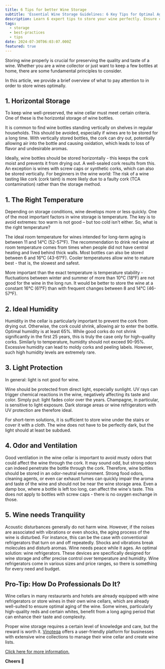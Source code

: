 ```yaml
---
title: 6 Tips for better Wine Storage
subtitle: 'Essential Wine Storage Guidelines: 6 Key Tips for Optimal Aging'
description: Learn 6 expert tips to store your wine perfectly. Ensure optimal aging, flavor, and quality whether you're a wine collector, professional, or enthusiast.
tags:
  - storage
  - best-practices
  - tips
date: 2024-07-30T06:03:07.000Z
featured: true
---
```


Storing wine properly is crucial for preserving the quality and taste of a wine. Whether you are a wine collector or just want to keep a few bottles at home, there are some fundamental principles to consider.

In this article, we provide a brief overview of what to pay attention to in order to store wines optimally.

## 1. Horizontal Storage

To keep wine well-preserved, the wine cellar must meet certain criteria. One of these is the horizontal storage of wine bottles.

It is common to find wine bottles standing vertically on shelves in regular households. This should be avoided, especially if wines are to be stored for a long time. With vertically stored bottles, the cork can dry out, potentially allowing air into the bottle and causing oxidation, which leads to loss of flavor and undesirable aromas.

Ideally, wine bottles should be stored horizontally - this keeps the cork moist and prevents it from drying out. A well-sealed cork results from this. An exception is wines with screw caps or synthetic corks, which can also be stored vertically. For beginners in the wine world: The risk of a wine tasting like cork (cork taint) is more likely due to a faulty cork (TCA contamination) rather than the storage method.

## 1. The Right Temperature

Depending on storage conditions, wine develops more or less quickly. One of the most important factors in wine storage is temperature. The key is to avoid extremes: too warm is not good – but too cold isn't either. So, what is the right temperature?

The ideal room temperature for wines intended for long-term aging is between 11 and 14°C (52-57°F). The recommendation to drink red wine at room temperature comes from times when people did not have central heating and lived behind thick walls. Most bottles can also be stored between 6 and 16°C (43-61°F). Cooler temperatures allow wine to mature best - that is, the slowest and safest.

More important than the exact temperature is temperature stability - fluctuations between winter and summer of more than 10°C (18°F) are not good for the wine in the long run. It would be better to store the wine at a constant 16°C (61°F) than with frequent changes between 8 and 14°C (46-57°F).

## 2. Ideal Humidity

Humidity in the cellar is particularly important to prevent the cork from drying out. Otherwise, the cork could shrink, allowing air to enter the bottle. Optimal humidity is at least 65%. While good corks do not shrink significantly in the first 25 years, this is truly the case only for high-quality corks.
Similarly to temperature, humidity should not exceed 90-95%. Excessive humidity can lead to moldy corks and peeling labels. However, such high humidity levels are extremely rare.

## 3. Light Protection

In general: light is not good for wine.

Wine should be protected from direct light, especially sunlight. UV rays can trigger chemical reactions in the wine, negatively affecting its taste and color. Simply put: light fades color over the years. Champagne, in particular, is sensitive to light exposure. Dark storage areas or wine refrigerators with UV protection are therefore ideal.

For short-term solutions, it is sufficient to store wine under the stairs or cover it with a cloth. The wine does not have to be perfectly dark, but the light should at least be subdued.

## 4. Odor and Ventilation

Good ventilation in the wine cellar is important to avoid musty odors that could affect the wine through the cork. It may sound odd, but strong odors can indeed penetrate the bottle through the cork. Therefore, wine bottles should be stored in an odor-neutral environment. Strong food odors, cleaning agents, or even car exhaust fumes can quickly impair the aroma and taste of the wine and should not be near the wine storage area. Even a damp box, where a bottle is left too long, can affect the wine's taste.
This does not apply to bottles with screw caps - there is no oxygen exchange in those.

## 5. Wine needs Tranquility

Acoustic disturbances generally do not harm wine. However, if the noises are associated with vibrations or even shocks, the aging process of the wine is disturbed. For instance, this can be the case with conventional refrigerators that turn on and off repeatedly. Shocks and vibrations break molecules and disturb aromas. Wine needs peace while it ages. An optimal solution: wine refrigerators. These devices are specifically designed for wine storage and offer precise control over temperature and humidity. Wine refrigerators come in various sizes and price ranges, so there is something for every need and budget.

## Pro-Tip: How Do Professionals Do It?

Wine cellars in many restaurants and hotels are already equipped with wine refrigerators or store wines in their own wine cellars, which are already well-suited to ensure optimal aging of the wine. Some wines, particularly high-quality reds and certain whites, benefit from a long aging period that can enhance their taste and complexity.

Proper wine storage requires a certain level of knowledge and care, but the reward is worth it. [Vinoteqa](/en) offers a user-friendly platform for businesses with extensive wine collections to manage their wine cellar and create wine lists.

[Click here for more information.](/en)

**Cheers 🍷**
